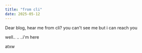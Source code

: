 ```yaml
---
title: "from cli"
date: 2025-05-12
---
```


Dear blog, hear me from cli?
you can't see me but i can reach you
  
well..
..
..i'm here

atxw
